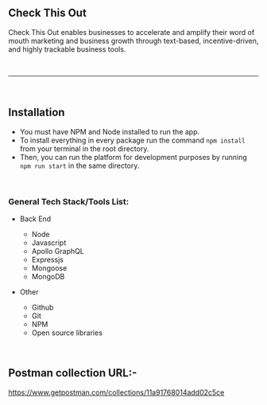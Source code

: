  ## Check This Out ##
Check This Out enables businesses to accelerate and amplify their word of mouth marketing and business growth through text-based, incentive-driven, and highly trackable business tools.
&nbsp;

&nbsp;
***
&nbsp;
## Installation
- You must have NPM and Node installed to run the app.
- To install everything in every package run the command `npm install` from your terminal in the root directory.
- Then, you can run the platform for development purposes by running `npm run start` in the same directory.

&nbsp;
### General Tech Stack/Tools List: ###

- Back End

  - Node
  - Javascript
  - Apollo GraphQL
  - Expressjs
  - Mongoose
  - MongoDB

- Other
  - Github
  - Git
  - NPM
  - Open source libraries

&nbsp;
## Postman collection URL:-

https://www.getpostman.com/collections/11a91768014add02c5ce